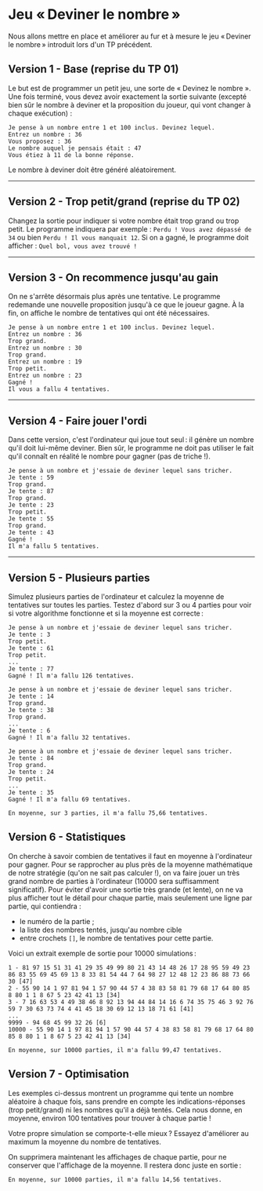 # Jeu « Deviner le nombre »

Nous allons mettre en place et améliorer au fur et à mesure le jeu « Deviner le nombre » introduit lors d'un TP précédent.

## Version 1 - Base (reprise du TP 01)

Le but est de programmer un petit jeu, une sorte de « Devinez le nombre ». Une fois terminé, vous devez avoir exactement la sortie suivante (excepté bien sûr le nombre à deviner et la proposition du joueur, qui vont changer à chaque exécution) :

```
Je pense à un nombre entre 1 et 100 inclus. Devinez lequel.
Entrez un nombre : 36
Vous proposez : 36
Le nombre auquel je pensais était : 47
Vous étiez à 11 de la bonne réponse.
```

Le nombre à deviner doit être généré aléatoirement.

----

## Version 2 - Trop petit/grand (reprise du TP 02)

Changez la sortie pour indiquer si votre nombre était trop grand ou trop petit. Le programme indiquera par exemple : `Perdu ! Vous avez dépassé de 34` ou bien `Perdu ! Il vous manquait 12`. Si on a gagné, le programme doit afficher : `Quel bol, vous avez trouvé !`

----

## Version 3 - On recommence jusqu'au gain

On ne s'arrête désormais plus après une tentative. Le programme redemande une nouvelle proposition jusqu'à ce que le joueur gagne. À la fin, on affiche le nombre de tentatives qui ont été nécessaires.

```
Je pense à un nombre entre 1 et 100 inclus. Devinez lequel.
Entrez un nombre : 36
Trop grand.
Entrez un nombre : 30
Trop grand.
Entrez un nombre : 19
Trop petit.
Entrez un nombre : 23
Gagné !
Il vous a fallu 4 tentatives.
```

----

## Version 4 - Faire jouer l'ordi

Dans cette version, c'est l'ordinateur qui joue tout seul : il génère un nombre qu'il doit lui-même deviner. Bien sûr, le programme ne doit pas utiliser le fait qu'il connaît en réalité le nombre pour gagner (pas de triche !).

```
Je pense à un nombre et j'essaie de deviner lequel sans tricher.
Je tente : 59
Trop grand.
Je tente : 87
Trop grand.
Je tente : 23
Trop petit.
Je tente : 55
Trop grand.
Je tente : 43
Gagné !
Il m'a fallu 5 tentatives.
```

----

## Version 5 - Plusieurs parties

Simulez plusieurs parties de l'ordinateur et calculez la moyenne de tentatives sur toutes les parties. Testez d'abord sur 3 ou 4 parties pour voir si votre algorithme fonctionne et si la moyenne est correcte :

```
Je pense à un nombre et j'essaie de deviner lequel sans tricher.
Je tente : 3
Trop petit.
Je tente : 61
Trop petit.
...
Je tente : 77
Gagné ! Il m'a fallu 126 tentatives.

Je pense à un nombre et j'essaie de deviner lequel sans tricher.
Je tente : 14
Trop grand.
Je tente : 38
Trop grand.
...
Je tente : 6
Gagné ! Il m'a fallu 32 tentatives.

Je pense à un nombre et j'essaie de deviner lequel sans tricher.
Je tente : 84
Trop grand.
Je tente : 24
Trop petit.
...
Je tente : 35
Gagné ! Il m'a fallu 69 tentatives.

En moyenne, sur 3 parties, il m'a fallu 75,66 tentatives.
```

## Version 6 - Statistiques

On cherche à savoir combien de tentatives il faut en moyenne à l'ordinateur pour gagner. Pour se rapprocher au plus près de la moyenne mathématique de notre stratégie (qu'on ne sait pas calculer !), on va faire jouer un très grand nombre de parties à l'ordinateur (10000 sera suffisamment significatif). Pour éviter d'avoir une sortie très grande (et lente), on ne va plus afficher tout le détail pour chaque partie, mais seulement une ligne par partie, qui contiendra :

- le numéro de la partie ;
- la liste des nombres tentés, jusqu'au nombre cible
- entre crochets `[]`, le nombre de tentatives pour cette partie.

Voici un extrait exemple de sortie pour 10000 simulations :

```
1 - 81 97 15 51 31 41 29 35 49 99 80 21 43 14 48 26 17 28 95 59 49 23 86 83 55 69 45 69 13 8 33 81 54 44 7 64 98 27 12 48 12 23 86 88 73 66 30 [47]
2 - 55 90 14 1 97 81 94 1 57 90 44 57 4 38 83 58 81 79 68 17 64 80 85 8 80 1 1 8 67 5 23 42 41 13 [34]
3 - 7 16 63 53 4 49 38 46 8 92 13 94 44 84 14 16 6 74 35 75 46 3 92 76 59 7 30 63 73 74 4 41 45 18 30 69 12 13 18 71 61 [41]
...
9999 - 94 68 45 99 32 26 [6]
10000 - 55 90 14 1 97 81 94 1 57 90 44 57 4 38 83 58 81 79 68 17 64 80 85 8 80 1 1 8 67 5 23 42 41 13 [34]

En moyenne, sur 10000 parties, il m'a fallu 99,47 tentatives.
```

## Version 7 - Optimisation

Les exemples ci-dessus montrent un programme qui tente un nombre aléatoire à chaque fois, sans prendre en compte les indications-réponses (trop petit/grand) ni les nombres qu'il a déjà tentés. Cela nous donne, en moyenne, environ 100 tentatives pour trouver à chaque partie !

Votre propre simulation se comporte-t-elle mieux ? Essayez d'améliorer au maximum la moyenne du nombre de tentatives.

On supprimera maintenant les affichages de chaque partie, pour ne conserver que l'affichage de la moyenne. Il restera donc juste en sortie :

```
En moyenne, sur 10000 parties, il m'a fallu 14,56 tentatives.
```
